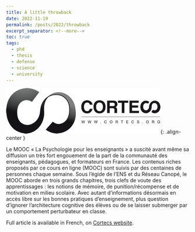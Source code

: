 ```yaml
---
title: A little throwback
date: 2022-11-19
permalink: /posts/2022/throwback
excerpt_separator: <!--more-->
toc: true
tags:
  - phd
  - thesis
  - defense
  - science
  - university
---
```


![](/images/posts/rstudio-regex/cortecs_logo.png){: .align-center }

Le MOOC « La Psychologie pour les enseignants » a suscité avant même sa diffusion un très fort engouement de la part de la communauté des enseignants, pédagogues, et formateurs en France. Les contenus riches proposés par ce cours en ligne (MOOC) sont suivis par des centaines de personnes chaque semaine. Sous l’égide de l’ENS et du Réseau Canopé, le MOOC aborde en trois grands chapitres, trois clefs de voute des apprentissages : les notions de mémoire, de punition/récompense et de motivation en milieu scolaire. 
Avec autant d’informations désormais en accès libre sur les bonnes pratiques d’enseignement, plus question d’ignorer l’architecture cognitive des élèves ou de se laisser submerger par un comportement perturbateur en classe.

Full article is available in French, on [Cortecs website](https://cortecs.org/non-classe/decouvrir-la-psychologie-pour-mieux-enseigner/).

<!--more-->



